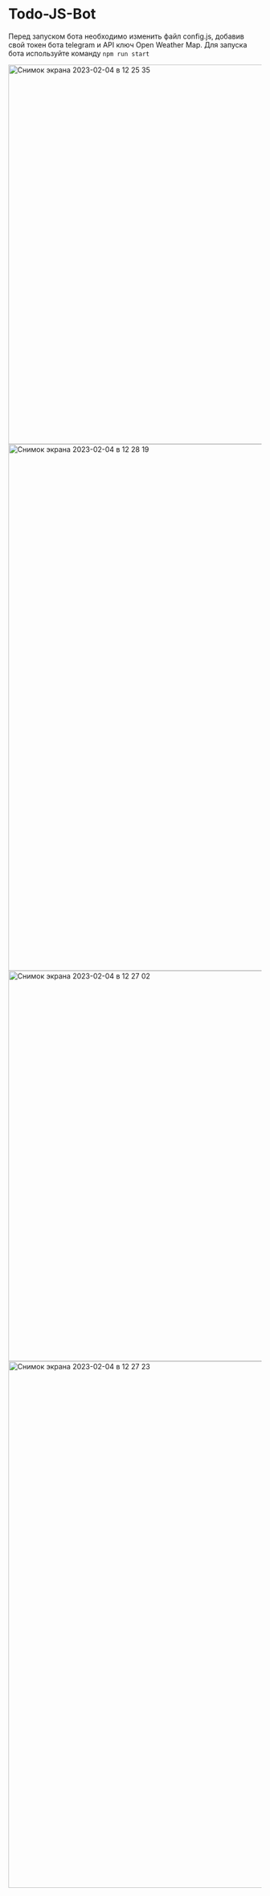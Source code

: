 # Todo-JS-Bot
Перед запуском бота необходимо изменить файл config.js, добавив свой токен бота telegram и 
API ключ Open Weather Map.
Для запуска бота используйте команду ```npm run start```

<img width="755" alt="Снимок экрана 2023-02-04 в 12 25 35" src="https://user-images.githubusercontent.com/95998454/216760052-7d1ca1c6-b3b7-46d3-830f-4d1b71c3409b.png">
<img width="1048" alt="Снимок экрана 2023-02-04 в 12 28 19" src="https://user-images.githubusercontent.com/95998454/216760057-71887543-9c07-46da-b750-7af6e6a726d4.png">
<img width="777" alt="Снимок экрана 2023-02-04 в 12 27 02" src="https://user-images.githubusercontent.com/95998454/216760060-d25b8cea-b3ad-43ad-8e47-91b40ff14679.png">
<img width="1048" alt="Снимок экрана 2023-02-04 в 12 27 23" src="https://user-images.githubusercontent.com/95998454/216760062-0e9f060b-aed8-4c0e-966f-1659fb4fddf7.png">
